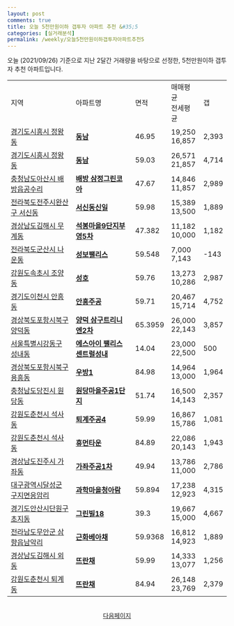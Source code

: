 ```yaml
---
layout: post
comments: true
title: 오늘 5천만원이하 갭투자 아파트 추천 &#35;5
categories: [실거래분석]
permalink: /weekly/오늘5천만원이하갭투자아파트추천5
---
```


오늘 (2021/09/26) 기준으로 지난 2달간 거래량을 바탕으로 선정한,
5천만원이하 갭투자 추천 아파트입니다.

<table class="sortable">
  <tr>
    <td>지역</td>
    <td>아파트명</td>
    <td>면적</td>
    <td>매매평균<br>전세평균</td>
    <td>갭</td>
  </tr>

  <tr class="item">
    <td><a href="/apt/경기도시흥시정왕동">경기도시흥시 정왕동</a></td>
    <td style="font-weight: bold;"><a href="/apt/경기도시흥시정왕동동남">동남</a></td>
    <td>46.95</td>
    <td>19,250<br>16,857</td>
    <td>2,393</td>
  </tr>

  <tr class="item">
    <td><a href="/apt/경기도시흥시정왕동">경기도시흥시 정왕동</a></td>
    <td style="font-weight: bold;"><a href="/apt/경기도시흥시정왕동동남">동남</a></td>
    <td>59.03</td>
    <td>26,571<br>21,857</td>
    <td>4,714</td>
  </tr>

  <tr class="item">
    <td><a href="/apt/충청남도아산시배방읍공수리">충청남도아산시 배방읍공수리</a></td>
    <td style="font-weight: bold;"><a href="/apt/충청남도아산시배방읍공수리배방삼정그린코아">배방 삼정그린코아</a></td>
    <td>47.67</td>
    <td>14,846<br>11,857</td>
    <td>2,989</td>
  </tr>

  <tr class="item">
    <td><a href="/apt/전라북도전주시완산구서신동">전라북도전주시완산구 서신동</a></td>
    <td style="font-weight: bold;"><a href="/apt/전라북도전주시완산구서신동서신동신일">서신동신일</a></td>
    <td>59.98</td>
    <td>15,389<br>13,500</td>
    <td>1,889</td>
  </tr>

  <tr class="item">
    <td><a href="/apt/경상남도김해시무계동">경상남도김해시 무계동</a></td>
    <td style="font-weight: bold;"><a href="/apt/경상남도김해시무계동석봉마을9단지부영5차">석봉마을9단지부영5차</a></td>
    <td>47.382</td>
    <td>11,182<br>10,000</td>
    <td>1,182</td>
  </tr>

  <tr class="item">
    <td><a href="/apt/전라북도군산시나운동">전라북도군산시 나운동</a></td>
    <td style="font-weight: bold;"><a href="/apt/전라북도군산시나운동성보팰리스">성보팰리스</a></td>
    <td>59.548</td>
    <td>7,000<br>7,143</td>
    <td>-143</td>
  </tr>

  <tr class="item">
    <td><a href="/apt/강원도속초시조양동">강원도속초시 조양동</a></td>
    <td style="font-weight: bold;"><a href="/apt/강원도속초시조양동성호">성호</a></td>
    <td>59.76</td>
    <td>13,273<br>10,286</td>
    <td>2,987</td>
  </tr>

  <tr class="item">
    <td><a href="/apt/경기도이천시안흥동">경기도이천시 안흥동</a></td>
    <td style="font-weight: bold;"><a href="/apt/경기도이천시안흥동안흥주공">안흥주공</a></td>
    <td>59.71</td>
    <td>20,467<br>15,714</td>
    <td>4,752</td>
  </tr>

  <tr class="item">
    <td><a href="/apt/경상북도포항시북구양덕동">경상북도포항시북구 양덕동</a></td>
    <td style="font-weight: bold;"><a href="/apt/경상북도포항시북구양덕동양덕삼구트리니엔2차">양덕 삼구트리니엔2차</a></td>
    <td>65.3959</td>
    <td>26,000<br>22,143</td>
    <td>3,857</td>
  </tr>

  <tr class="item">
    <td><a href="/apt/서울특별시강동구성내동">서울특별시강동구 성내동</a></td>
    <td style="font-weight: bold;"><a href="/apt/서울특별시강동구성내동에스아이팰리스센트럴성내">에스아이 팰리스 센트럴성내</a></td>
    <td>14.04</td>
    <td>23,000<br>22,500</td>
    <td>500</td>
  </tr>

  <tr class="item">
    <td><a href="/apt/경상북도포항시북구용흥동">경상북도포항시북구 용흥동</a></td>
    <td style="font-weight: bold;"><a href="/apt/경상북도포항시북구용흥동우방1">우방1</a></td>
    <td>84.98</td>
    <td>14,964<br>13,000</td>
    <td>1,964</td>
  </tr>

  <tr class="item">
    <td><a href="/apt/충청남도당진시원당동">충청남도당진시 원당동</a></td>
    <td style="font-weight: bold;"><a href="/apt/충청남도당진시원당동원당마을주공1단지">원당마을주공1단지</a></td>
    <td>51.74</td>
    <td>16,500<br>14,143</td>
    <td>2,357</td>
  </tr>

  <tr class="item">
    <td><a href="/apt/강원도춘천시석사동">강원도춘천시 석사동</a></td>
    <td style="font-weight: bold;"><a href="/apt/강원도춘천시석사동퇴계주공4">퇴계주공4</a></td>
    <td>59.99</td>
    <td>16,867<br>15,786</td>
    <td>1,081</td>
  </tr>

  <tr class="item">
    <td><a href="/apt/강원도춘천시석사동">강원도춘천시 석사동</a></td>
    <td style="font-weight: bold;"><a href="/apt/강원도춘천시석사동휴먼타운">휴먼타운</a></td>
    <td>84.89</td>
    <td>22,086<br>20,143</td>
    <td>1,943</td>
  </tr>

  <tr class="item">
    <td><a href="/apt/경상남도진주시가좌동">경상남도진주시 가좌동</a></td>
    <td style="font-weight: bold;"><a href="/apt/경상남도진주시가좌동가좌주공1차">가좌주공1차</a></td>
    <td>49.94</td>
    <td>13,786<br>11,000</td>
    <td>2,786</td>
  </tr>

  <tr class="item">
    <td><a href="/apt/대구광역시달성군구지면응암리">대구광역시달성군 구지면응암리</a></td>
    <td style="font-weight: bold;"><a href="/apt/대구광역시달성군구지면응암리과학마을청아람">과학마을청아람</a></td>
    <td>59.894</td>
    <td>17,238<br>12,923</td>
    <td>4,315</td>
  </tr>

  <tr class="item">
    <td><a href="/apt/경기도안산시단원구초지동">경기도안산시단원구 초지동</a></td>
    <td style="font-weight: bold;"><a href="/apt/경기도안산시단원구초지동그린빌18">그린빌18</a></td>
    <td>39.3</td>
    <td>19,667<br>15,000</td>
    <td>4,667</td>
  </tr>

  <tr class="item">
    <td><a href="/apt/전라남도무안군삼향읍남악리">전라남도무안군 삼향읍남악리</a></td>
    <td style="font-weight: bold;"><a href="/apt/전라남도무안군삼향읍남악리근화베아채">근화베아채</a></td>
    <td>59.9368</td>
    <td>16,812<br>14,923</td>
    <td>1,889</td>
  </tr>

  <tr class="item">
    <td><a href="/apt/경상남도김해시외동">경상남도김해시 외동</a></td>
    <td style="font-weight: bold;"><a href="/apt/경상남도김해시외동뜨란채">뜨란채</a></td>
    <td>59.99</td>
    <td>14,333<br>13,077</td>
    <td>1,256</td>
  </tr>

  <tr class="item">
    <td><a href="/apt/강원도춘천시퇴계동">강원도춘천시 퇴계동</a></td>
    <td style="font-weight: bold;"><a href="/apt/강원도춘천시퇴계동뜨란채">뜨란채</a></td>
    <td>84.94</td>
    <td>26,148<br>23,769</td>
    <td>2,379</td>
  </tr>

  <tr>
      <script async src="https://pagead2.googlesyndication.com/pagead/js/adsbygoogle.js?client=ca-pub-3485438051770037"
          crossorigin="anonymous"></script>
      <ins class="adsbygoogle"
          style="display:block"
          data-ad-format="fluid"
          data-ad-layout-key="-fb+5w+4e-db+86"
          data-ad-client="ca-pub-3485438051770037"
          data-ad-slot="1827090281"></ins>
      <script>
          (adsbygoogle = window.adsbygoogle || []).push({});
      </script>
  </tr>

</table>
<br>
<center><a href="/weekly/오늘5천만원이하갭투자아파트추천">다음페이지</a></center>
<br><br>
